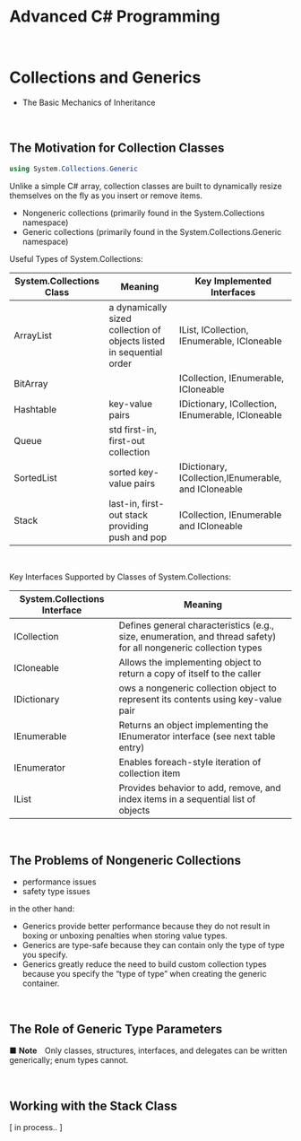 # Advanced C# Programming

<br>

# Collections and Generics

- The Basic Mechanics of Inheritance

<br>

## The Motivation for Collection Classes

```cs
using System.Collections.Generic
```

Unlike a simple C# array, collection classes are built 
to dynamically resize themselves on the fly as you insert or remove items. 
- Nongeneric collections (primarily found in the System.Collections namespace)
- Generic collections (primarily found in the System.Collections.Generic
namespace)

Useful Types of System.Collections:

| System.Collections Class | Meaning | Key Implemented Interfaces
| ------------------------ | ------- | ----------------
| ArrayList | a dynamically sized collection of objects listed in sequential order | IList, ICollection, IEnumerable, ICloneable
| BitArray | | ICollection, IEnumerable, ICloneable
| Hashtable | key-value pairs | IDictionary, ICollection, IEnumerable, ICloneable
| Queue | std first-in, first-out collection
| SortedList | sorted key-value pairs | IDictionary, ICollection,IEnumerable, and ICloneable
| Stack | last-in, first-out stack providing push and pop | ICollection, IEnumerable and ICloneable

<br>

Key Interfaces Supported by Classes of System.Collections:

| System.Collections Interface | Meaning
| ---------------------------- | --------
| ICollection | Defines general characteristics (e.g., size, enumeration, and thread safety) for all nongeneric collection types
| ICloneable | Allows the implementing object to return a copy of itself to the caller
| IDictionary | ows a nongeneric collection object to represent its contents using key-value pair
| IEnumerable | Returns an object implementing the IEnumerator interface (see next table entry)
| IEnumerator | Enables foreach-style iteration of collection item
| IList | Provides behavior to add, remove, and index items in a sequential list of objects

<br>

## The Problems of Nongeneric Collections

- performance issues
- safety type issues

in the other hand:

- Generics provide better performance because they do not result in boxing or unboxing penalties when storing value types.
- Generics are type-safe because they can contain only the type of type you specify.
- Generics greatly reduce the need to build custom collection types because you specify the “type of type” when creating the generic container.

<br>

## The Role of Generic Type Parameters

■ **Note** Only classes, structures, interfaces, and delegates can be written generically; enum types cannot.

<br>

## Working with the Stack<T> Class

[ in process.. ]

<br>
<br>
<br>
<br>
<br>
